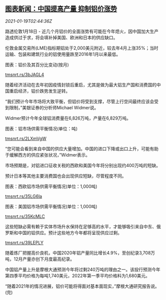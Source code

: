<!--1611026595000-->
[图表新闻：中国提高产量 抑制铝价涨势](https://cn.reuters.com/article/graphic-china-aluminium-price-0119-idCNKBS29O06M)
------

<div><i>2021-01-19T02:44:36Z</i></div><p>路透伦敦1月18日 - 近几个月铝价的全面涨势有可能在今年熄火，因中国加大生产造成供过于求，将会填补掉美国、欧洲和日本的供应缺口。</p><p>伦敦金属交易所(LME)指标期铝处于2,000美元附近，较去年4月上涨35%；当时运输、包装和建筑行业的铝使用量跌至2016年1月以来最低。</p><p>图表：铝价及其百分比变动(按月)</p><p><a href="https://tmsnrt.rs/3bJAGL4">tmsnrt.rs/3bJAGL4</a></p><p>随着经济活动在去年初因疫情封锁后重启，尤其是做为最大铝生产国和消费国的中国重启经济，铝价跌势发生逆转。</p><p>“我们预计今年市场将大致平衡，但铝价将受到支撑，尽管上行空间最终应该会受到限制，”美银证券的分析师Michael Widmer说。</p><p>Widmer预计今年全球铝消费量在6,826万吨，产量在6,829万吨。</p><p>图表：铝市场供需平衡情况(单位：吨)</p><p><a href="https://tmsnrt.rs/2LXmVgW">tmsnrt.rs/2LXmVgW</a></p><p>“您可能会看到来自中国的供应大量增加。中国的进口下降或出口上升，可能有助于缓解西方的供应紧张状况，”Widmer表示。</p><p>市场预期是，对铝进口征收关税的西欧和美国今年将分别出现约400万吨的短缺。</p><p>预计日本等其他主要消费国也会出现供应短缺，尽管程度不同。</p><p>图表：西欧铝市场供需平衡情况(单位：1,000吨)</p><p><a href="https://tmsnrt.rs/35LG6la">tmsnrt.rs/35LG6la</a></p><p>图表：美国铝市场供需平衡情况(单位：1,000吨)</p><p><a href="https://tmsnrt.rs/35KcMLC">tmsnrt.rs/35KcMLC</a></p><p>这些短缺必需有赖于实体市场升水保持在足够高的水平，才能够吸引来自中东、俄罗斯和中国的铝供应。预计这些地方今年都将呈现供应过剩。</p><p><a href="https://tmsnrt.rs/39LEPLY">tmsnrt.rs/39LEPLY</a></p><p>随着炼厂把握高价良机，中国2020年铝产量同比增长4.9%，至创纪录3,708万吨，12月产量亦创下月度最高纪录。</p><p>中国铝产量上升是摩根大通预测今年将过剩240万吨的理由之一。该投行预测今年第四季平均价格为每吨1,740美元，2022年第一季平均价格料为1,680美元。</p><p>“随着2021年的情况进展，铝价可能将得面对基本面现实，”摩根大通研究报告说。(完)</p>
